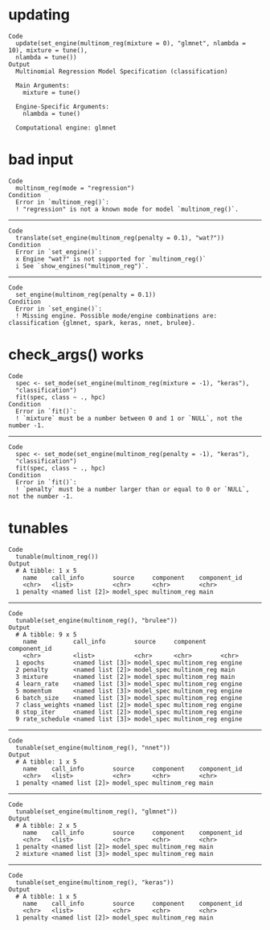 # updating

    Code
      update(set_engine(multinom_reg(mixture = 0), "glmnet", nlambda = 10), mixture = tune(),
      nlambda = tune())
    Output
      Multinomial Regression Model Specification (classification)
      
      Main Arguments:
        mixture = tune()
      
      Engine-Specific Arguments:
        nlambda = tune()
      
      Computational engine: glmnet 
      

# bad input

    Code
      multinom_reg(mode = "regression")
    Condition
      Error in `multinom_reg()`:
      ! "regression" is not a known mode for model `multinom_reg()`.

---

    Code
      translate(set_engine(multinom_reg(penalty = 0.1), "wat?"))
    Condition
      Error in `set_engine()`:
      x Engine "wat?" is not supported for `multinom_reg()`
      i See `show_engines("multinom_reg")`.

---

    Code
      set_engine(multinom_reg(penalty = 0.1))
    Condition
      Error in `set_engine()`:
      ! Missing engine. Possible mode/engine combinations are: classification {glmnet, spark, keras, nnet, brulee}.

# check_args() works

    Code
      spec <- set_mode(set_engine(multinom_reg(mixture = -1), "keras"),
      "classification")
      fit(spec, class ~ ., hpc)
    Condition
      Error in `fit()`:
      ! `mixture` must be a number between 0 and 1 or `NULL`, not the number -1.

---

    Code
      spec <- set_mode(set_engine(multinom_reg(penalty = -1), "keras"),
      "classification")
      fit(spec, class ~ ., hpc)
    Condition
      Error in `fit()`:
      ! `penalty` must be a number larger than or equal to 0 or `NULL`, not the number -1.

# tunables

    Code
      tunable(multinom_reg())
    Output
      # A tibble: 1 x 5
        name    call_info        source     component    component_id
        <chr>   <list>           <chr>      <chr>        <chr>       
      1 penalty <named list [2]> model_spec multinom_reg main        

---

    Code
      tunable(set_engine(multinom_reg(), "brulee"))
    Output
      # A tibble: 9 x 5
        name          call_info        source     component    component_id
        <chr>         <list>           <chr>      <chr>        <chr>       
      1 epochs        <named list [3]> model_spec multinom_reg engine      
      2 penalty       <named list [2]> model_spec multinom_reg main        
      3 mixture       <named list [2]> model_spec multinom_reg main        
      4 learn_rate    <named list [3]> model_spec multinom_reg engine      
      5 momentum      <named list [3]> model_spec multinom_reg engine      
      6 batch_size    <named list [3]> model_spec multinom_reg engine      
      7 class_weights <named list [2]> model_spec multinom_reg engine      
      8 stop_iter     <named list [2]> model_spec multinom_reg engine      
      9 rate_schedule <named list [3]> model_spec multinom_reg engine      

---

    Code
      tunable(set_engine(multinom_reg(), "nnet"))
    Output
      # A tibble: 1 x 5
        name    call_info        source     component    component_id
        <chr>   <list>           <chr>      <chr>        <chr>       
      1 penalty <named list [2]> model_spec multinom_reg main        

---

    Code
      tunable(set_engine(multinom_reg(), "glmnet"))
    Output
      # A tibble: 2 x 5
        name    call_info        source     component    component_id
        <chr>   <list>           <chr>      <chr>        <chr>       
      1 penalty <named list [2]> model_spec multinom_reg main        
      2 mixture <named list [3]> model_spec multinom_reg main        

---

    Code
      tunable(set_engine(multinom_reg(), "keras"))
    Output
      # A tibble: 1 x 5
        name    call_info        source     component    component_id
        <chr>   <list>           <chr>      <chr>        <chr>       
      1 penalty <named list [2]> model_spec multinom_reg main        

